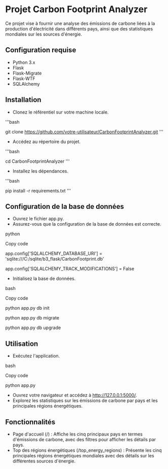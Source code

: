 ##
# **Projet Carbon Footprint Analyzer**

Ce projet vise à fournir une analyse des émissions de carbone liées à la production d'électricité dans différents pays, ainsi que des statistiques mondiales sur les sources d'énergie.

## **Configuration requise**

- Python 3.x
- Flask
- Flask-Migrate
- Flask-WTF
- SQLAlchemy

## **Installation**

- Clonez le référentiel sur votre machine locale.

'''bash

git clone https://github.com/votre-utilisateur/CarbonFootprintAnalyzer.git
'''

- Accédez au répertoire du projet.

'''bash

cd CarbonFootprintAnalyzer
'''

- Installez les dépendances.

'''bash

pip install -r requirements.txt
'''

## **Configuration de la base de données**

- Ouvrez le fichier app.py.
- Assurez-vous que la configuration de la base de données est correcte.

python

Copy code

app.config['SQLALCHEMY\_DATABASE\_URI'] = 'sqlite:///C:/sqlite/b3\_flask/CarbonFootprint.db'

app.config['SQLALCHEMY\_TRACK\_MODIFICATIONS'] = False

- Initialisez la base de données.

bash

Copy code

python app.py db init

python app.py db migrate

python app.py db upgrade

## **Utilisation**

- Exécutez l'application.

bash

Copy code

python app.py

- Ouvrez votre navigateur et accédez à http://127.0.0.1:5000/.
- Explorez les statistiques sur les émissions de carbone par pays et les principales régions énergétiques.

## **Fonctionnalités**

- Page d'accueil (/) : Affiche les cinq principaux pays en termes d'émissions de carbone, avec des filtres pour afficher les détails par pays.
- Top des régions énergétiques (/top\_energy\_regions) : Présente les cinq principales régions énergétiques mondiales avec des détails sur les différentes sources d'énergie.



